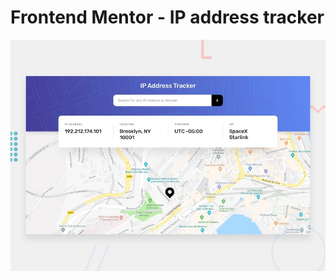 # Frontend Mentor - IP address tracker

![Design preview for the IP address tracker coding challenge](./src/assets/design/desktop-preview.jpg)

